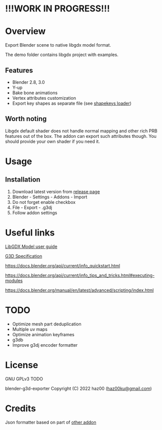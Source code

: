 # !!!WORK IN PROGRESS!!!

# Overview
Export Blender scene to native libgdx model format.

The demo folder contains libgdx project with examples.

## Features
- Blender 2.8, 3.0
- Y-up
- Bake bone animations
- Vertex attributes customization
- Export key shapes as separate file (see [shapekeys loader](https://github.com/haz00/g3d-model-shape))

## Worth noting
Libgdx default shader does not handle normal mapping and other rich PRB features out of the box. The addon can export such attributes though. You should provide your own shader if you need it.

# Usage
## Installation
1. Download latest version from [release page](https://github.com/haz00/blender-g3d-exporter/releases)
2. Blender - Settings - Addons - Import
3. Do not forget enable checkbox
4. File - Export - .g3dj
5. Follow addon settings

# Useful links
[LibGDX Model user guide](https://libgdx.com/wiki/graphics/3d/quick-start)

[G3D Specification](https://github.com/libgdx/fbx-conv/wiki/Version-0.1-%28libgdx-0.9.9%29)

https://docs.blender.org/api/current/info_quickstart.html

https://docs.blender.org/api/current/info_tips_and_tricks.html#executing-modules

https://docs.blender.org/manual/en/latest/advanced/scripting/index.html

# TODO
- Optimize mesh part deduplication
- Multiple uv maps
- Optimize animation keyframes
- g3db
- Improve g3dj encoder formatter 

# License
GNU GPLv3 TODO

blender-g3d-exporter Copyright (C) 2022 haz00 (haz00ku@gmail.com)

# Credits
Json formatter based on part of [other addon](https://github.com/Dancovich/libgdx_blender_g3d_exporter)
